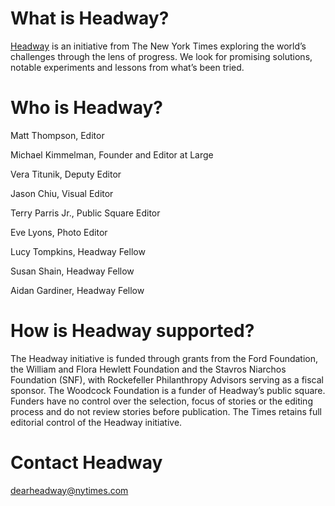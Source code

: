 # What is Headway?
<a href="https://www.nytimes.com/ca/section/headway">Headway</a> is an initiative from The New York Times exploring the world’s challenges through the lens of progress. We look for promising solutions, notable experiments and lessons from what’s been tried.

# Who is Headway?
  <p> Matt Thompson, Editor </p>
  <p> Michael Kimmelman, Founder and Editor at Large </p>
  <p> Vera Titunik, Deputy Editor </p>
  <p> Jason Chiu, Visual Editor </p>
  <p> Terry Parris Jr., Public Square Editor </p>
  <p> Eve Lyons, Photo Editor </p>
  <p> Lucy Tompkins, Headway Fellow </p>
  <p> Susan Shain, Headway Fellow </p>
  <p> Aidan Gardiner, Headway Fellow </p>
  
# How is Headway supported?
<p> The Headway initiative is funded through grants from the Ford Foundation, the William and Flora Hewlett Foundation and the Stavros Niarchos Foundation (SNF), with Rockefeller Philanthropy Advisors serving as a fiscal sponsor. The Woodcock Foundation is a funder of Headway’s public square. Funders have no control over the selection, focus of stories or the editing process and do not review stories before publication. The Times retains full editorial control of the Headway initiative. </p>

# Contact Headway
dearheadway@nytimes.com

